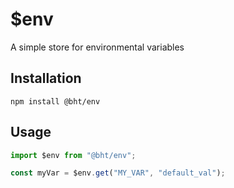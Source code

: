 # \$env

A simple store for environmental variables

## Installation

`npm install @bht/env`

## Usage

```ts
import $env from "@bht/env";

const myVar = $env.get("MY_VAR", "default_val");
```
